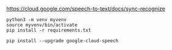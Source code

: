 


https://cloud.google.com/speech-to-text/docs/sync-recognize


```
python3 -m venv myvenv
source myvenv/bin/activate
pip install -r requirements.txt
```



```
pip install --upgrade google-cloud-speech

```
